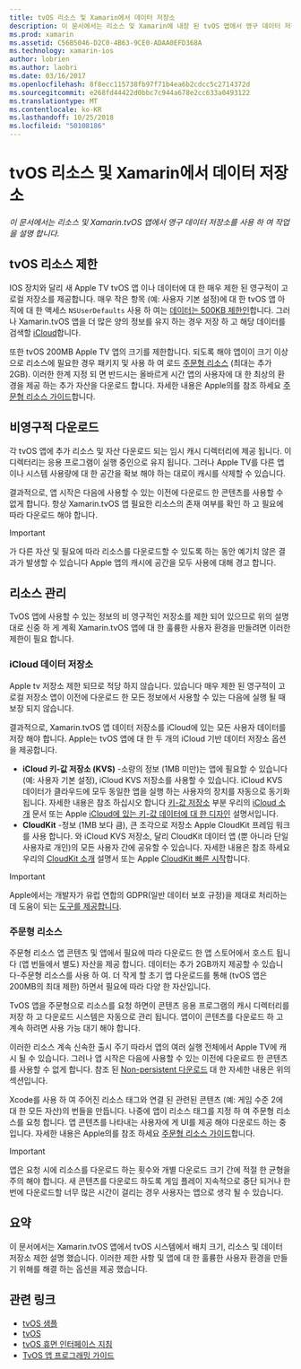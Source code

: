 ```yaml
---
title: tvOS 리소스 및 Xamarin에서 데이터 저장소
description: 이 문서에서는 리소스 및 Xamarin에 내장 된 tvOS 앱에서 영구 데이터 저장소를 사용 하는 방법을 설명 합니다. ICloud 데이터 저장소 및 주문형 리소스에 설명 합니다.
ms.prod: xamarin
ms.assetid: C56B5046-D2C0-4B63-9CE0-ADAA0EFD368A
ms.technology: xamarin-ios
author: lobrien
ms.author: laobri
ms.date: 03/16/2017
ms.openlocfilehash: 8f8ecc115738fb97f71b4ea6b2cdcc5c2714372d
ms.sourcegitcommit: e268fd44422d0bbc7c944a678e2cc633a0493122
ms.translationtype: MT
ms.contentlocale: ko-KR
ms.lasthandoff: 10/25/2018
ms.locfileid: "50108186"
---
```

# <a name="tvos-resources-and-data-storage-in-xamarin"></a>tvOS 리소스 및 Xamarin에서 데이터 저장소

_이 문서에서는 리소스 및 Xamarin.tvOS 앱에서 영구 데이터 저장소를 사용 하 여 작업을 설명 합니다._

<a name="tvOS-Resource-Limitations" />

## <a name="tvos-resource-limitations"></a>tvOS 리소스 제한

IOS 장치와 달리 새 Apple TV tvOS 앱 이나 데이터에 대 한 매우 제한 된 영구적이 고 로컬 저장소를 제공합니다. 매우 작은 항목 (예: 사용자 기본 설정)에 대 한 tvOS 앱 아직에 대 한 액세스 `NSUserDefaults` 사용 하 여는 [데이터는 500KB 제한인](https://forums.developer.apple.com/message/50696#50696)합니다. 그러나 Xamarin.tvOS 앱을 더 많은 양의 정보를 유지 하는 경우 저장 하 고 해당 데이터를 검색할 [iCloud](#iCloud-Data-Storage)합니다.

또한 tvOS 200MB Apple TV 앱의 크기를 제한합니다. 되도록 해야 앱이이 크기 이상으로 리소스에 필요한 경우 패키지 및 사용 하 여 로드 [주문형 리소스](#On-Demand-Resources) (최대는 추가 2GB). 이러한 한계 지정 되 면 반드시는 올바르게 시간 앱의 사용자에 대 한 최상의 환경을 제공 하는 추가 자산을 다운로드 합니다. 자세한 내용은 Apple의를 참조 하세요 [주문형 리소스 가이드](https://developer.apple.com/library/prerelease/tvos/documentation/FileManagement/Conceptual/On_Demand_Resources_Guide/index.html#//apple_ref/doc/uid/TP40015083)합니다.

<a name="Non-Persistent-Downloads" />

## <a name="non-persistent-downloads"></a>비영구적 다운로드

각 tvOS 앱에 추가 리소스 및 자산 다운로드 되는 임시 캐시 디렉터리에 제공 됩니다. 이 디렉터리는 응용 프로그램이 실행 중인으로 유지 됩니다. 그러나 Apple TV를 다른 앱 이나 시스템 사용량에 대 한 공간을 확보 해야 하는 대로이 캐시를 삭제할 수 있습니다.

결과적으로, 앱 시작은 다음에 사용할 수 있는 이전에 다운로드 한 콘텐츠를 사용할 수 없게 합니다. 항상 Xamarin.tvOS 앱 필요한 리소스의 존재 여부를 확인 하 고 필요에 따라 다운로드 해야 합니다.

> [!IMPORTANT]
> 가 다른 자산 및 필요에 따라 리소스를 다운로드할 수 있도록 하는 동안 예기치 않은 결과가 발생할 수 있습니다 Apple 앱의 캐시에 공간을 모두 사용에 대해 경고 합니다.




<a name="Managing-Resources" />

## <a name="managing-resources"></a>리소스 관리

TvOS 앱에 사용할 수 있는 정보의 비 영구적인 저장소를 제한 되어 있으므로 위의 설명 대로 신중 하 게 계획 Xamarin.tvOS 앱에 대 한 훌륭한 사용자 환경을 만들려면 이러한 제한이 필요 합니다.

<a name="iCloud-Data-Storage" />

### <a name="icloud-data-storage"></a>iCloud 데이터 저장소

Apple tv 저장소 제한 되므로 적당 하지 않습니다. 있습니다 매우 제한 된 영구적이 고 로컬 저장소 앱이 이전에 다운로드 한 모든 정보에서 사용할 수 있는 다음에 실행 될 때 보장 되지 않습니다.

결과적으로, Xamarin.tvOS 앱 데이터 저장소를 iCloud에 있는 모든 사용자 데이터를 저장 해야 합니다. Apple는 tvOS 앱에 대 한 두 개의 iCloud 기반 데이터 저장소 옵션을 제공합니다.

- **iCloud 키-값 저장소 (KVS)** -소량의 정보 (1MB 미만)는 앱에 필요할 수 있습니다 (예: 사용자 기본 설정), iCloud KVS 저장소를 사용할 수 있습니다. iCloud KVS 데이터가 클라우드에 모두 동일한 앱을 실행 하는 사용자의 장치를 자동으로 동기화 됩니다. 자세한 내용은 참조 하십시오 합니다 [키-값 저장소](~/ios/data-cloud/introduction-to-icloud.md) 부분 우리의 [iCloud 소개](~/ios/data-cloud/introduction-to-icloud.md) 문서 또는 Apple [iCloud에 있는 키-값 데이터에 대 한 디자인](https://developer.apple.com/library/prerelease/tvos/documentation/General/Conceptual/iCloudDesignGuide/Chapters/DesigningForKey-ValueDataIniCloud.html#//apple_ref/doc/uid/TP40012094-CH7) 설명서입니다.
- **CloudKit** -정보 (1MB 보다 큼), 큰 조각으로 저장소 Apple CloudKit 프레임 워크를 사용 합니다. 와 iCloud KVS 저장소, 달리 CloudKit 데이터 앱 (뿐 아니라 단일 사용자로 개인)의 모든 사용자 간에 공유할 수 있습니다. 자세한 내용은 참조 하세요 우리의 [CloudKit 소개](~/ios/data-cloud/intro-to-cloudkit.md) 설명서 또는 Apple [CloudKit 빠른 시작](https://developer.apple.com/library/prerelease/tvos/documentation/DataManagement/Conceptual/CloudKitQuickStart/Introduction/Introduction.html#//apple_ref/doc/uid/TP40014987)합니다.

> [!IMPORTANT]
> Apple에서는 개발자가 유럽 연합의 GDPR(일반 데이터 보호 규정)을 제대로 처리하는 데 도움이 되는 [도구를 제공합니다](https://developer.apple.com/support/allowing-users-to-manage-data/).

<a name="On-Demand-Resources" />

### <a name="on-demand-resources"></a>주문형 리소스

주문형 리소스 앱 콘텐츠 및 앱에서 필요에 따라 다운로드 한 앱 스토어에서 호스트 됩니다 (앱 번들에서 별도) 자산을 제공 합니다. 데이터는 추가 2GB까지 제공할 수 있습니다-주문형 리소스를 사용 하 여. 더 작게 할 초기 앱 다운로드를 통해 (tvOS 앱은 200MB의 최대 제한) 하면서 필요에 따라 다양 한 자산입니다.

TvOS 앱을 주문형으로 리소스를 요청 하면이 콘텐츠 응용 프로그램의 캐시 디렉터리를 저장 하 고 다운로드 시스템은 자동으로 관리 됩니다. 앱이이 콘텐츠를 다운로드 하 고 계속 하려면 사용 가능 대기 해야 합니다.

이러한 리소스 계속 신속한 출시 주기 따라서 앱의 여러 실행 전체에서 Apple TV에 캐시 될 수 있습니다. 그러나 앱 시작은 다음에 사용할 수 있는 이전에 다운로드 한 콘텐츠를 사용할 수 없게 합니다. 참조 된 [Non-persistent 다운로드](#Non-Persistent-Downloads) 대 한 자세한 내용은 위의 섹션입니다.

Xcode를 사용 하 여 주어진 리소스 태그와 연결 된 관련된 콘텐츠 (예: 게임 수준 2에 대 한 모든 자산)의 번들을 만듭니다. 나중에 앱이 리소스 태그를 지정 하 여 주문형 리소스를 요청 합니다. 앱 콘텐츠를 나타내는 사용자에 게 UI를 제공 해야 다운로드 하는 중입니다. 자세한 내용은 Apple의를 참조 하세요 [주문형 리소스 가이드](https://developer.apple.com/library/prerelease/tvos/documentation/FileManagement/Conceptual/On_Demand_Resources_Guide/index.html#//apple_ref/doc/uid/TP40015083)합니다.

> [!IMPORTANT]
> 앱은 요청 시에 리소스를 다운로드 하는 횟수와 개별 다운로드 크기 간에 적절 한 균형을 주의 해야 합니다. 새 콘텐츠를 다운로드 하도록 게임 플레이 지속적으로 중단 되거나 한 번에 다운로드할 너무 많은 시간이 걸리는 경우 사용자는 앱으로 생각 될 수 있습니다.




<a name="Summary" />

## <a name="summary"></a>요약

이 문서에서는 Xamarin.tvOS 앱에서 tvOS 시스템에서 배치 크기, 리소스 및 데이터 저장소 제한 설명 했습니다. 이러한 제한 사항 및 앱에 대 한 훌륭한 사용자 환경을 만들기 위해를 해결 하는 옵션을 제공 했습니다.



## <a name="related-links"></a>관련 링크

- [tvOS 샘플](https://developer.xamarin.com/samples/tvos/all/)
- [tvOS](https://developer.apple.com/tvos/)
- [tvOS 휴먼 인터페이스 지침](https://developer.apple.com/tvos/human-interface-guidelines/)
- [TvOS 앱 프로그래밍 가이드](https://developer.apple.com/library/prerelease/tvos/documentation/General/Conceptual/AppleTV_PG/)
